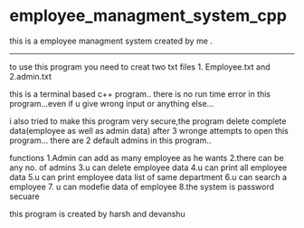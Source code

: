 # employee_managment_system_cpp
this is a employee managment system created by me .
****************************************************

to use this program you need to creat two txt files 1. Employee.txt and 2.admin.txt

this is a terminal based c++ program..
there is no run time error in this program...even if u give wrong input or anything else...

i also tried to make this program very secure,the program delete complete data(employee as well as admin data) after 3 wronge attempts to open this program...
there are 2 default admins in this program..

functions
1.Admin can add as many employee as he wants
2.there can be any no. of admins
3.u can delete employee data
4.u can print all employee data
5.u can print employee data list of same department
6.u can search a employee 
7. u can modefie data of employee 
8.the system is password secuare



this program is created by harsh and devanshu
